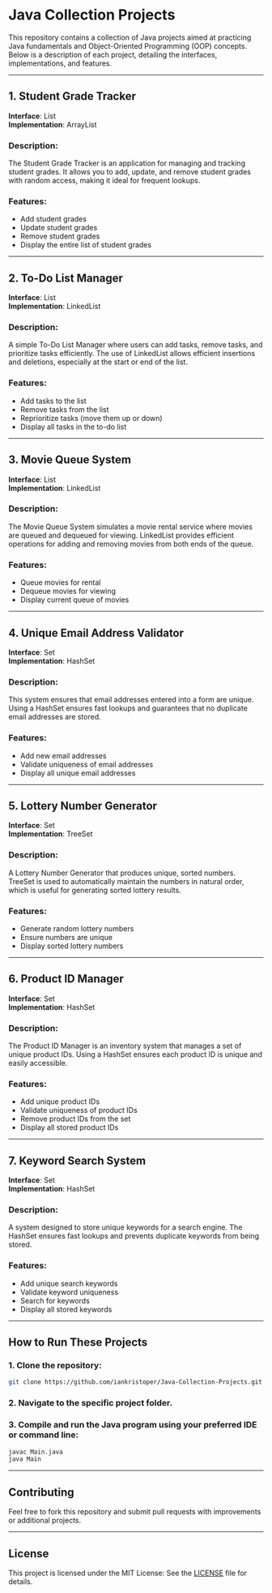 # Java Collection Projects   

This repository contains a collection of Java projects aimed at practicing Java fundamentals and Object-Oriented Programming (OOP) concepts. Below is a description of each project, detailing the interfaces, implementations, and features.

---

## 1. Student Grade Tracker 

**Interface**: List  
**Implementation**: ArrayList  

### Description:
The Student Grade Tracker is an application for managing and tracking student grades. It allows you to add, update, and remove student grades with random access, making it ideal for frequent lookups.

### Features:
- Add student grades
- Update student grades
- Remove student grades
- Display the entire list of student grades

---

## 2. To-Do List Manager

**Interface**: List  
**Implementation**: LinkedList  

### Description:
A simple To-Do List Manager where users can add tasks, remove tasks, and prioritize tasks efficiently. The use of LinkedList allows efficient insertions and deletions, especially at the start or end of the list.

### Features:
- Add tasks to the list
- Remove tasks from the list
- Reprioritize tasks (move them up or down)
- Display all tasks in the to-do list

---

## 3. Movie Queue System

**Interface**: List  
**Implementation**: LinkedList  

### Description:
The Movie Queue System simulates a movie rental service where movies are queued and dequeued for viewing. LinkedList provides efficient operations for adding and removing movies from both ends of the queue.

### Features:
- Queue movies for rental
- Dequeue movies for viewing
- Display current queue of movies

---

## 4. Unique Email Address Validator

**Interface**: Set  
**Implementation**: HashSet  

### Description:
This system ensures that email addresses entered into a form are unique. Using a HashSet ensures fast lookups and guarantees that no duplicate email addresses are stored.

### Features:
- Add new email addresses
- Validate uniqueness of email addresses
- Display all unique email addresses

---

## 5. Lottery Number Generator

**Interface**: Set  
**Implementation**: TreeSet  

### Description:
A Lottery Number Generator that produces unique, sorted numbers. TreeSet is used to automatically maintain the numbers in natural order, which is useful for generating sorted lottery results.

### Features:
- Generate random lottery numbers
- Ensure numbers are unique
- Display sorted lottery numbers

---

## 6. Product ID Manager

**Interface**: Set  
**Implementation**: HashSet  

### Description:
The Product ID Manager is an inventory system that manages a set of unique product IDs. Using a HashSet ensures each product ID is unique and easily accessible.

### Features:
- Add unique product IDs
- Validate uniqueness of product IDs
- Remove product IDs from the set
- Display all stored product IDs

---

## 7. Keyword Search System

**Interface**: Set  
**Implementation**: HashSet  

### Description:
A system designed to store unique keywords for a search engine. The HashSet ensures fast lookups and prevents duplicate keywords from being stored.

### Features:
- Add unique search keywords
- Validate keyword uniqueness
- Search for keywords
- Display all stored keywords

---

## How to Run These Projects
### 1. Clone the repository:
   ```bash
   git clone https://github.com/iankristoper/Java-Collection-Projects.git
   ```
### 2. Navigate to the specific project folder.
### 3. Compile and run the Java program using your preferred IDE or command line:
   ```bash
   javac Main.java
   java Main
```

---

## Contributing
Feel free to fork this repository and submit pull requests with improvements or additional projects.

---

## License

This project is licensed under the MIT License: See the [LICENSE](./LICENSE) file for details.


